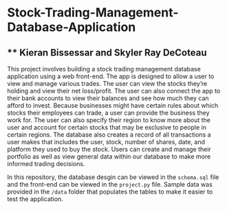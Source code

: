 # Stock-Trading-Management-Database-Application
** Kieran Bissessar and Skyler Ray DeCoteau
---
This project involves building a stock trading management database application using a web front-end. The
app is designed to allow a user to view and manage various trades. The user can view the stocks they’re
holding and view their net loss/profit. The user can also connect the app to their bank accounts to view
their balances and see how much they can afford to invest. Because businesses might have certain rules
about which stocks their employees can trade, a user can provide the business they work for. The user can
also specify their region to know more about the user and account for certain stocks that may be exclusive
to people in certain regions. The database also creates a record of all transactions a user makes that
includes the user, stock, number of shares, date, and platform they used to buy the stock. Users can create
and manage their portfolio as well as view general data within our database to make more informed
trading decisions.

In this repository, the database desgin can be viewed in the `schema.sql` file and the front-end can be viewed in the
`project.py` file. Sample data was provided in the `/data` folder that populates the tables to make it easier
to test the application.
